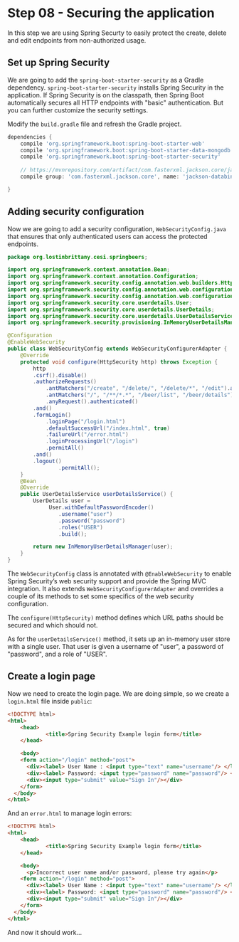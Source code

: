# Step 08 - Securing the application

In this step we are using Spring Securty to easily protect the create, delete and edit endpoints from non-authorized usage.

## Set up Spring Security

We are going to add the `spring-boot-starter-security` as a Gradle dependency. `spring-boot-starter-security` installs Spring Security in the application. If Spring Security is on the classpath, then Spring Boot automatically secures all HTTP endpoints with "basic" authentication. But you can further customize the security settings. 

Modify the `build.gradle` file and refresh the Gradle project.

```groovy
dependencies {
	compile 'org.springframework.boot:spring-boot-starter-web'
	compile 'org.springframework.boot:spring-boot-starter-data-mongodb'   
	compile 'org.springframework.boot:spring-boot-starter-security'
	
	// https://mvnrepository.com/artifact/com.fasterxml.jackson.core/jackson-core
	compile group: 'com.fasterxml.jackson.core', name: 'jackson-databind', version: '2.9.8'

}
```

## Adding security configuration

Now we are going to add a security configuration, `WebSecurityConfig.java` that ensures that only authenticated users can access the protected endpoints.

```java
package org.lostinbrittany.cesi.springbeers;

import org.springframework.context.annotation.Bean;
import org.springframework.context.annotation.Configuration;
import org.springframework.security.config.annotation.web.builders.HttpSecurity;
import org.springframework.security.config.annotation.web.configuration.EnableWebSecurity;
import org.springframework.security.config.annotation.web.configuration.WebSecurityConfigurerAdapter;
import org.springframework.security.core.userdetails.User;
import org.springframework.security.core.userdetails.UserDetails;
import org.springframework.security.core.userdetails.UserDetailsService;
import org.springframework.security.provisioning.InMemoryUserDetailsManager;

@Configuration
@EnableWebSecurity
public class WebSecurityConfig extends WebSecurityConfigurerAdapter {
    @Override
    protected void configure(HttpSecurity http) throws Exception {
        http
		.csrf().disable()
        .authorizeRequests()
	    	.antMatchers("/create", "/delete/", "/delete/*", "/edit").authenticated()
	        .antMatchers("/", "/**/*.*", "/beer/list", "/beer/details").permitAll()
	        .anyRequest().authenticated()
        .and()
        .formLogin()
	        .loginPage("/login.html")
	        .defaultSuccessUrl("/index.html", true)
	        .failureUrl("/error.html")
	        .loginProcessingUrl("/login")
	        .permitAll()
        .and()
		.logout()
				.permitAll();
    }
    @Bean
    @Override
    public UserDetailsService userDetailsService() {
        UserDetails user =
             User.withDefaultPasswordEncoder()
                .username("user")
                .password("password")
                .roles("USER")
                .build();

        return new InMemoryUserDetailsManager(user);
    }
}
```

The `WebSecurityConfig` class is annotated with `@EnableWebSecurity` to enable Spring Security’s web security support and provide the Spring MVC integration. It also extends `WebSecurityConfigurerAdapter` and overrides a couple of its methods to set some specifics of the web security configuration.

The `configure(HttpSecurity)` method defines which URL paths should be secured and which should not. 

As for the `userDetailsService()` method, it sets up an in-memory user store with a single user. That user is given a username of "user", a password of "password", and a role of "USER".


## Create a login page

Now we need to create the login page. We are doing simple, so we create a `login.html` file inside `public`:

```html
<!DOCTYPE html>
<html>
	<head>
			<title>Spring Security Example login form</title>
	</head>

	<body>
    <form action="/login" method="post">
      <div><label> User Name : <input type="text" name="username"/> </label></div>
      <div><label> Password: <input type="password" name="password"/> </label></div>
      <div><input type="submit" value="Sign In"/></div>
    </form>
  </body>
</html>
```

And an `error.html` to manage login errors:

```html
<!DOCTYPE html>
<html>
	<head>
			<title>Spring Security Example login form</title>
	</head>

	<body>
	  <p>Incorrect user name and/or password, please try again</p>
    <form action="/login" method="post">
      <div><label> User Name : <input type="text" name="username"/> </label></div>
      <div><label> Password: <input type="password" name="password"/> </label></div>
      <div><input type="submit" value="Sign In"/></div>
    </form>
  </body>
</html>
```


And now it should work...
